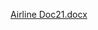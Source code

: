 [Airline Doc21.docx](https://github.com/SolomonB127/Airline-Reservation-/files/14550651/Airline.Doc21.docx)
